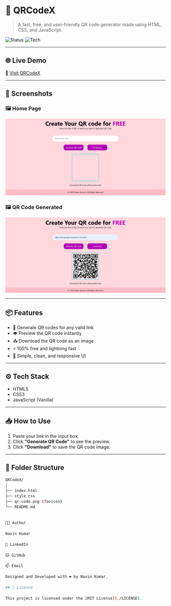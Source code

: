 # 🚀 QRCodeX

> A fast, free, and user-friendly QR code generator made using HTML, CSS, and JavaScript.

![Status](https://img.shields.io/badge/status-Live-brightgreen)
![Tech](https://img.shields.io/badge/built%20with-HTML%20%7C%20CSS%20%7C%20JavaScript-blue)

---

## 🌐 Live Demo

🔗 [Visit QRCodeX](https://qrcodex-navin.netlify.app/)

---

## 📸 Screenshots

### 🖼️ Home Page

![QRCodeX Home](home.png)

### 🖼️ QR Code Generated

![QRCodeX Output](qr-output.png)

---

## 📦 Features

- 🔗 Generate QR codes for any valid link
- 👁️ Preview the QR code instantly
- 📥 Download the QR code as an image
- ⚡ 100% free and lightning fast
- 🎨 Simple, clean, and responsive UI

---

## ⚙️ Tech Stack

- HTML5
- CSS3
- JavaScript (Vanilla)

---

## 📥 How to Use

1. Paste your link in the input box.
2. Click **"Generate QR Code"** to see the preview.
3. Click **"Download"** to save the QR code image.

---

## 📂 Folder Structure

```bash
QRCodeX/
│
├── index.html
├── style.css
├── qr-code.png (favicon)
└── README.md


👨‍💻 Author

Navin Kumar

💼 LinkedIn

🐱 GitHub

📫 Email

Designed and Developed with ❤️ by Navin Kumar.

## 📃 License

This project is licensed under the [MIT License](./LICENSE).


